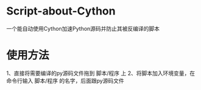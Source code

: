 # Script-about-Cython
一个能自动使用Cython加速Python源码并防止其被反编译的脚本
# 使用方法
1、直接将需要编译的py源码文件拖到 脚本/程序 上
2、将脚本加入环境变量，在命令行输入 脚本/程序 的名字，后面跟py源码文件
